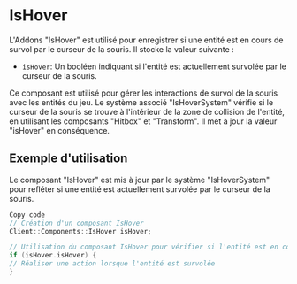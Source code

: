 # IsHover
L'Addons "IsHover" est utilisé pour enregistrer si une entité est en cours de survol par le curseur de la souris. Il stocke la valeur suivante :

- `isHover`: Un booléen indiquant si l'entité est actuellement survolée par le curseur de la souris.


Ce composant est utilisé pour gérer les interactions de survol de la souris avec les entités du jeu. Le système associé "IsHoverSystem" vérifie si le curseur de la souris se trouve à l'intérieur de la zone de collision de l'entité, en utilisant les composants "Hitbox" et "Transform". Il met à jour la valeur "isHover" en conséquence.

## Exemple d'utilisation
Le composant "IsHover" est mis à jour par le système "IsHoverSystem" pour refléter si une entité est actuellement survolée par le curseur de la souris.

```cpp
Copy code
// Création d'un composant IsHover
Client::Components::IsHover isHover;

// Utilisation du composant IsHover pour vérifier si l'entité est en cours de survol
if (isHover.isHover) {
// Réaliser une action lorsque l'entité est survolée
}
```



